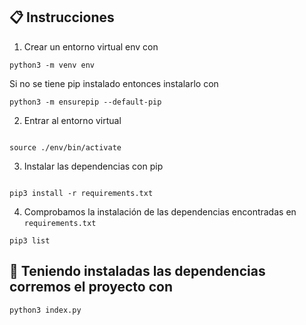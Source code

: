 ## 📋 Instrucciones

1. Crear un entorno virtual env con

```
python3 -m venv env
```

Si no se tiene pip instalado entonces instalarlo con

```
python3 -m ensurepip --default-pip
```

2. Entrar al entorno virtual

```

source ./env/bin/activate

```

3. Instalar las dependencias con pip

```

pip3 install -r requirements.txt

```

4. Comprobamos la instalación de las dependencias encontradas en `requirements.txt`

```
pip3 list
```

## 🚀 Teniendo instaladas las dependencias corremos el proyecto con

```
python3 index.py
```
